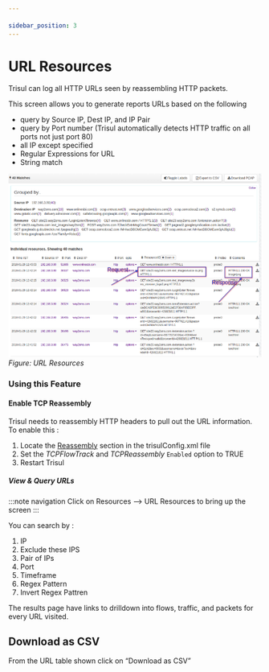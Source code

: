 ```yaml
---

sidebar_position: 3
---
```


# URL Resources

Trisul can log all HTTP URLs seen by reassembling HTTP packets.

This screen allows you to generate reports URLs based on the following

- query by Source IP, Dest IP, and IP Pair
- query by Port number (Trisul automatically detects HTTP traffic on all
  ports not just port 80)
- all IP except specified
- Regular Expressions for URL
- String match

![](images/url_resources.png)  
*Figure: URL Resources*

### Using this Feature

#### Enable TCP Reassembly

Trisul needs to reassembly HTTP headers to pull out the URL information.
To enable this :

1. Locate the [Reassembly](/docs/ref/trisulconfig#reassembly)
   section in the trisulConfig.xml file
2. Set the *TCPFlowTrack* and *TCPReassembly* `Enabled` option to TRUE
3. Restart Trisul

##### View & Query URLs

:::note navigation
Click on Resources —\> URL Resources to bring up the screen
:::

You can search by :

1. IP
2. Exclude these IPS
3. Pair of IPs
4. Port
5. Timeframe
6. Regex Pattern
7. Invert Regex Pattren

The results page have links to drilldown into flows, traffic, and
packets for every URL visited.

## Download as CSV

From the URL table shown click on “Download as CSV”
